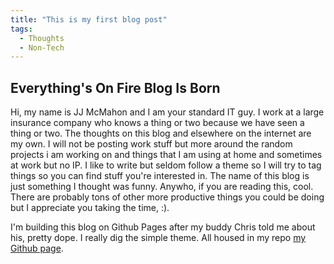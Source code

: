 ```yaml
---
title: "This is my first blog post"
tags: 
  - Thoughts
  - Non-Tech
---
```


## Everything's On Fire Blog Is Born
Hi, my name is JJ McMahon and I am your standard IT guy. I work at a large insurance company who knows a thing or two because we have seen a thing or two. The thoughts on this blog and elsewhere on the internet are my own. I will not be posting work stuff but more around the random projects i am working on and things that I am using at home and sometimes at work but no IP. I like to write but seldom follow a theme so I will try to tag things so you can find stuff you're interested in. The name of this blog is just something I thought was funny. Anywho, if you are reading this, cool. There are probably tons of other more productive things you could be doing but I appreciate you taking the time, :). 

I'm building this blog on Github Pages after my buddy Chris told me about his, pretty dope. I really dig the simple theme. All housed in my repo [my Github page](https://github.com/jjmcmahon/jjmcmahon.github.io).
